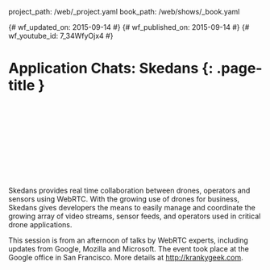 project_path: /web/_project.yaml book_path: /web/shows/_book.yaml

{# wf_updated_on: 2015-09-14 #} {# wf_published_on: 2015-09-14 #} {# wf_youtube_id: 7_34WfyOjx4 #}

# Application Chats: Skedans {: .page-title }

<div class="video-wrapper">
  <iframe class="devsite-embedded-youtube-video" data-video-id="7_34WfyOjx4"
          data-autohide="1" data-showinfo="0" frameborder="0" allowfullscreen>
  </iframe>
</div>

Skedans provides real time collaboration between drones, operators and sensors using WebRTC. With the growing use of drones for business, Skedans gives developers the means to easily manage and coordinate the growing array of video streams, sensor feeds, and operators used in critical drone applications.

This session is from an afternoon of talks by WebRTC experts, including updates from Google, Mozilla and Microsoft. The event took place at the Google office in San Francisco. More details at http://krankygeek.com.